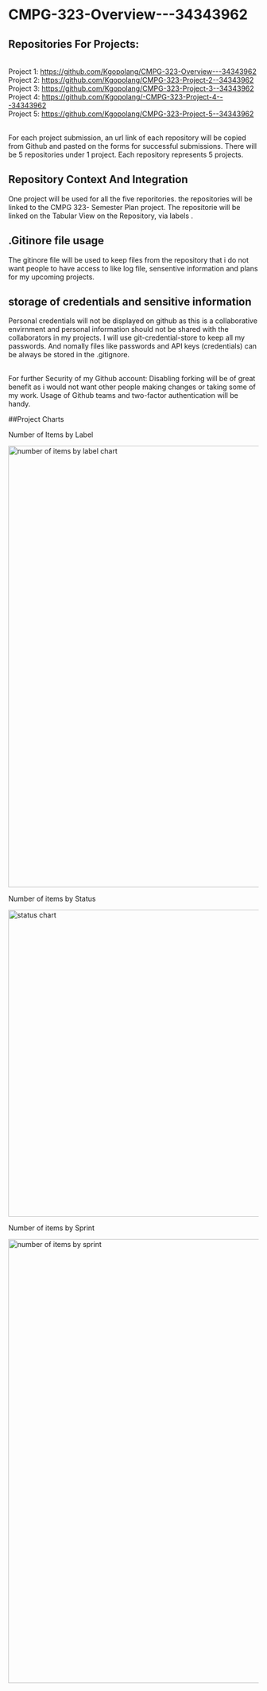 # CMPG-323-Overview---34343962



## Repositories For Projects:
<br />  Project 1: https://github.com/Kgopolang/CMPG-323-Overview---34343962
<br />  Project 2: https://github.com/Kgopolang/CMPG-323-Project-2--34343962
<br /> Project 3: https://github.com/Kgopolang/CMPG-323-Project-3--34343962
<br /> Project 4: https://github.com/Kgopolang/-CMPG-323-Project-4---34343962
<br /> Project 5: https://github.com/Kgopolang/CMPG-323-Project-5--34343962

<br /> For each project submission, an url link of each repository will be copied from Github and pasted on the forms for successful submissions. There will be 5 repositories under 1 project. Each repository represents 5 projects.

## Repository Context And Integration
One project will be used for all the five reporitories. the repositories will be linked to the CMPG 323- Semester Plan project. The repositorie will be linked on the Tabular View on the Repository, via labels .



## .Gitinore file usage
The gitinore file will be used to keep files from the repository that i do not want people to have access to like log file, sensentive information and plans for my upcoming projects. 


## storage of credentials and sensitive information
Personal credentials will not be displayed on github as this is a collaborative envirnment and personal information should not be shared with the collaborators in my projects. I will use git-credential-store to keep all my passwords. And nomally files like passwords and API keys (credentials)
can be always be stored in the .gitignore.

<br />For further Security of my Github account:
Disabling forking will be of great benefit as i would not want other people making changes or taking some of my work. Usage of Github teams and two-factor authentication will be handy.

##Project Charts

Number of Items by Label

<img width="888" alt="number of items by label chart" src="https://user-images.githubusercontent.com/91874692/202673912-9b1edd55-e409-47b5-9b04-771812cf3633.png">


Number of items by Status 

<img width="617" alt="status chart" src="https://user-images.githubusercontent.com/91874692/202674050-3b9b2417-998d-48cf-881f-82411ebbded4.png">


Number of items by Sprint

<img width="893" alt="number of items by sprint" src="https://user-images.githubusercontent.com/91874692/202674127-0521739f-df92-4fb1-bd16-dd9bdcb6185f.png">



